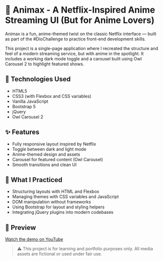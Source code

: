 # 🎥 Animax - A Netflix-Inspired Anime Streaming UI (But for Anime Lovers)

Animax is a fun, anime-themed twist on the classic Netflix interface — built as part of the #DioChallenge to practice front-end development skills.

This project is a single-page application where I recreated the structure and feel of a modern streaming service, but with anime in the spotlight. It includes a working dark mode toggle and a carousel built using Owl Carousel 2 to highlight featured shows.

## 🚀 Technologies Used

- HTML5
- CSS3 (with Flexbox and CSS variables)
- Vanilla JavaScript
- Bootstrap 5
- jQuery
- Owl Carousel 2

## ✨ Features

- Fully responsive layout inspired by Netflix
- Toggle between dark and light mode
- Anime-themed design and assets
- Carousel for featured content (Owl Carousel)
- Smooth transitions and clean UI

## 🎯 What I Practiced

- Structuring layouts with HTML and Flexbox
- Managing themes with CSS variables and JavaScript
- DOM manipulation without frameworks
- Using Bootstrap for layout and styling helpers
- Integrating jQuery plugins into modern codebases

## 👀 Preview

[Watch the demo on YouTube](https://youtu.be/iKDmc2TqEzM)

> ⚠️ This project is for learning and portfolio purposes only. All media assets are fictional or used under fair use.
